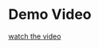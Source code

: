 # Demo Video

[watch the video](https://www.loom.com/share/d2643163bdfc47cd8ff442f46ae20210?sid=fb630456-c23a-4415-af2b-aa324d401aa3)